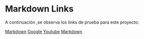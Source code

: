 # Markdown Links

A continuación ,se observa los links de prueba para este proyecto:

[Markdown](https://es.wikipedia.org/wiki/Markdown)
[Google](https://www.google.com/)
[Youtube](https://www.youtube.com/)
[Markdown](https://es.wikipedia.org/wiki/Mar)
